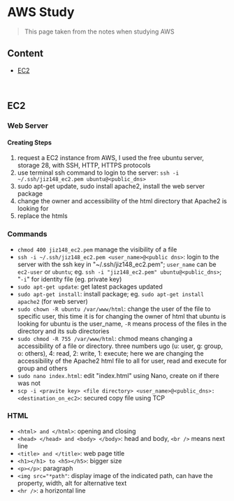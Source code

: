 # AWS Study

> This page taken from the notes when studying AWS



## Content

* [EC2](#ec2)



</br><a name="ec2"></a>
## EC2

### Web Server

#### Creating Steps

1. request a EC2 instance from AWS, I used the free ubuntu server, storage 28, with SSH, HTTP, HTTPS protocols
2. use terminal ssh command to login to the server: `ssh -i ~/.ssh/jiz148_ec2.pem ubuntu@<public_dns>`
3. sudo apt-get update, sudo install apache2, install the web server package
4. change the owner and accessibility of the html directory that Apache2 is looking for
5. replace the htmls

### Commands

* `chmod 400 jiz148_ec2.pem` manage the visibility of a file
* `ssh -i ~/.ssh/jiz148_ec2.pem <user_name>@<public dns>`: login to the server with the ssh key in "\~/.ssh/jiz148_ec2.pem"; `user_name` can be `ec2-user` or `ubuntu`; eg. `ssh -i "jiz148_ec2.pem" ubuntu@<public_dns>`; "`-i`" for identity file (eg. private key)
* `sudo apt-get update`: get latest packages updated
* `sudo apt-get install`: install package; eg. `sudo apt-get install apache2` (for web server)
* `sudo chown -R ubuntu /var/www/html`: change the user of the file to specific user, this time it is for changing the owner of html that ubuntu is looking for ubuntu is the user_name, `-R` means process of the files in the directory and its sub directories
* `sudo chmod -R 755 /var/www/html`: chmod means changing a accessibility of a file or directory. three numbers ugo (u: user, g: group, o: others), 4: read, 2: write, 1: execute; here we are changing the accessibility of the Apache2 html file to all for user, read and execute for group and others
* `sudo nano index.html`: edit "index.html" using Nano, create on if there was not
* `scp -i <pravite key> <file directory> <user_name>@<public_dns>:<destination_on_ec2>`: secured copy file using TCP

### HTML

* ```<html> and </html>```: opening and closing
* ```<head> </head> and <body> </body>```: head and body, ```<br />``` means next line
* ```<title> and </title>```: web page title
* ```<h1></h1> to <h5></h5>```: bigger size
* ```<p></p>```: paragraph
* ```<img src="*path"```: display image of the indicated path, can have the property, width, alt for alternative text
* ```<hr />```: a horizontal line
